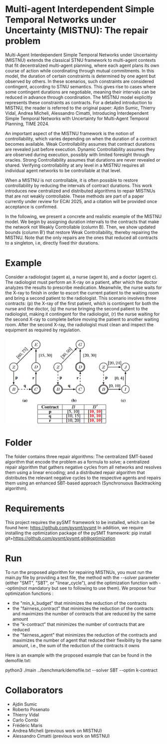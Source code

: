 # Multi-agent Interdependent Simple Temporal Networks under Uncertainty (MISTNU): The repair problem

Multi-Agent Interdependent Simple Temporal Networks under Uncertainty (MISTNU) extends the classical STNU framework to multi-agent contexts that fit decentralized multi-agent planning, where each agent plans its own course of action while coordinating through mutual commitments. In this model, the duration of certain constraints is determined by one agent but observed by others. In these scenarios, such constraints are considered contingent, according to STNU semantics. This gives rise to cases where some contingent durations are negotiable, meaning their intervals can be reduced in advance through coordination. The MISTNU model explicitly represents these constraints as contracts. For a detailed introduction to MISTNU, the reader is referred to the original paper: Ajdin Sumic, Thierry Vidal, Andrea Micheli, Alessandro Cimatti, Introducing Interdependent Simple Temporal Networks with Uncertainty for Multi-Agent Temporal Planning, TIME 2024.

An important aspect of the MISTNU framework is the notion of controllability, which varies depending on when the duration of a contract becomes available. Weak Controllability assumes that contract durations are revealed just before execution. Dynamic Controllability assumes they are observed during execution, possibly with limited foresight through oracles. Strong Controllability assumes that durations are never revealed or shared. Verifying controllability at any level in a MISTNU requires all individual agent networks to be controllable at that level.

When a MISTNU is not controllable, it is often possible to restore controllability by reducing the intervals of contract durations. This work introduces new centralized and distributed algorithms to repair MISTNUs that are not weakly controllable. These methods are part of a paper currently under review for ECAI 2025, and a citation will be provided once acceptance is confirmed.

In the following, we present a concrete and realistic example of the MISTNU model. We begin by assigning duration intervals to the contracts that make the network not Weakly Controllable (column B). Then, we show updated bounds (column B′) that restore Weak Controllability, thereby repairing the MISTNU. Note that the only repairs are the ones that reduced all contracts to a singleton, i.e, directly fixed thir durations.


# Example

Consider a radiologist (agent a), a nurse (agent b), and a doctor (agent c). The radiologist must perform an X-ray on a patient, after which the doctor analyzes the results to prescribe medication. Meanwhile, the nurse waits for the X-ray to finish in order to escort the current patient to the waiting room and bring a second patient to the radiologist. This scenario involves three contracts: (p) the X-ray of the first patient, which is contingent for both the nurse and the doctor, (q) the nurse bringing the second patient to the radiologist, making it contingent for the radiologist, (r) the nurse waiting for the second X-ray to complete before moving the patient to another waiting room. After the second X-ray, the radiologist must clean and inspect the equipment as required by regulation.

<img src='MISTNU_example_picture.png' width='400px'/>


# Folder

The folder contains three repair algorithms: The centralized SMT-based algorithm that encode the problem as a formula to solve; a centralized repair algorithm that gathers negative cycles from all networks and resolves them using a linear encoding; and a distributed repair algorithm that distributes the relevant negative cycles to the respective agents and repairs them using an enhanced SBT-based approach (Synchronuous Backtracking algorithm).

#  Requirements

This project requires the pySMT framework to be installed, which can be found here: https://github.com/pysmt/pysmt 
In addition, we require installing the optimization package of the pySMT framework: pip install git+https://github.com/pysmt/pysmt.git@optimization

# Run

To run the proposed algorithm for repairing MISTNUs, you must run the main.py file by providing a test file, the method with the --solver parameter (either "SMT", "SBT", or "linear_cycle"), and the optimization function with --optim(not mandatory but see to following to use them). 
We propose four optimization functions :
  - the "min_k_budget" that minimizes the reduction of the contracts
  - the "fairness_contract" that minimizes the reduction of the contracts and maximizes the number of contracts that are reduced by the same amount
  - the "k-contract" that minimizes the number of contracts that are reduced
  - the "fairness_agent" that minimizes the reduction of the contracts and maximizes the number of agent that reduced their flexibility by the same amount, i.e., the sum of the reduction of the contracts it owns

Here is an example with the proposed example that can be found in the demofile.txt:

python3 ./main ../benchmark/demofile.txt --solver SBT --optim k-contract

# Collaborators

- Ajdin Sumic
- Roberto Posenato
- Thierry Vidal
- Carlo Combi
- Frédéric Maris
- Andrea Micheli (previous work on MISTNU)
- Alessandro Cimatti (previous work on MISTNU)




